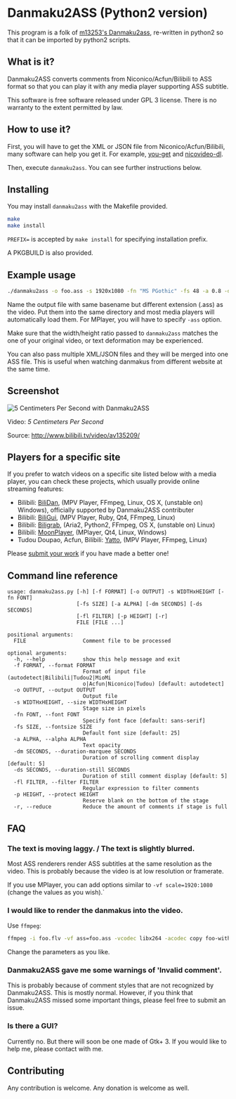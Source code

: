 Danmaku2ASS (Python2 version)
===========

This program is a folk of [m13253's Danmaku2ass](https://github.com/m13253/danmaku2ass), re-written in
python2 so that it can be imported by python2 scripts.


What is it?
-----------

Danmaku2ASS converts comments from Niconico/Acfun/Bilibili to ASS format so that you can play it with any media player supporting ASS subtitle.

This software is free software released under GPL 3 license. There is no warranty to the extent permitted by law.

How to use it?
--------------

First, you will have to get the XML or JSON file from Niconico/Acfun/Bilibili, many software can help you get it. For example, [you-get](https://github.com/soimort/you-get) and [nicovideo-dl](http://sourceforge.jp/projects/nicovideo-dl/).

Then, execute `danmaku2ass`. You can see further instructions below.

Installing
----------

You may install `danmaku2ass` with the Makefile provided.

```sh
make
make install
```

`PREFIX=` is accepted by `make install` for specifying installation prefix.

A PKGBUILD is also provided.

Example usage
-------------

```sh
./danmaku2ass -o foo.ass -s 1920x1080 -fn "MS PGothic" -fs 48 -a 0.8 -dm 5 -ds 5 foo.xml
```

Name the output file with same basename but different extension (.ass) as the video. Put them into the same directory and most media players will automatically load them. For MPlayer, you will have to specify `-ass` option.

Make sure that the width/height ratio passed to `danmaku2ass` matches the one of your original video, or text deformation may be experienced.

You can also pass multiple XML/JSON files and they will be merged into one ASS file. This is useful when watching danmakus from different website at the same time.

Screenshot
----------

![5 Centimeters Per Second with Danmaku2ASS](screenshot.jpg)

Video: _5 Centimeters Per Second_

Source: http://www.bilibili.tv/video/av135209/

Players for a specific site
---------------------------

If you prefer to watch videos on a specific site listed below with a media player, you can check these projects, which usually provide online streaming features:

- Bilibili: [BiliDan](https://github.com/m13253/BiliDan), (MPV Player, FFmpeg, Linux, OS X, (unstable on) Windows), officially supported by Danmaku2ASS contributer
- Bilibili: [BiliGui](https://github.com/marguerite/BiliGui), (MPV Player, Ruby, Qt4, FFmpeg, Linux)
- Bilibili: [Biligrab](https://github.com/cnbeining/Biligrab), (Aria2, Python2, FFmpeg, OS X, (unstable on) Linux)
- Bilibili: [MoonPlayer](https://github.com/coslyk/moonplayer), (MPlayer, Qt4, Linux, Windows)
- Tudou Doupao, Acfun, Bilibili: [Yatto](https://github.com/Goshin/Yatto), (MPV Player, FFmpeg, Linux)

Please [submit your work](https://github.com/m13253/danmaku2ass/issues) if you have made a better one!

Command line reference
----------------------

```
usage: danmaku2ass.py [-h] [-f FORMAT] [-o OUTPUT] -s WIDTHxHEIGHT [-fn FONT]
                      [-fs SIZE] [-a ALPHA] [-dm SECONDS] [-ds SECONDS]
                      [-fl FILTER] [-p HEIGHT] [-r]
                      FILE [FILE ...]

positional arguments:
  FILE                  Comment file to be processed

optional arguments:
  -h, --help            show this help message and exit
  -f FORMAT, --format FORMAT
                        Format of input file (autodetect|Bilibili|Tudou2|MioMi
                        o|Acfun|Niconico|Tudou) [default: autodetect]
  -o OUTPUT, --output OUTPUT
                        Output file
  -s WIDTHxHEIGHT, --size WIDTHxHEIGHT
                        Stage size in pixels
  -fn FONT, --font FONT
                        Specify font face [default: sans-serif]
  -fs SIZE, --fontsize SIZE
                        Default font size [default: 25]
  -a ALPHA, --alpha ALPHA
                        Text opacity
  -dm SECONDS, --duration-marquee SECONDS
                        Duration of scrolling comment display [default: 5]
  -ds SECONDS, --duration-still SECONDS
                        Duration of still comment display [default: 5]
  -fl FILTER, --filter FILTER
                        Regular expression to filter comments
  -p HEIGHT, --protect HEIGHT
                        Reserve blank on the bottom of the stage
  -r, --reduce          Reduce the amount of comments if stage is full
```

FAQ
---

### The text is moving laggy. / The text is slightly blurred.

Most ASS renderers render ASS subtitles at the same resolution as the video. This is probably because the video is at low resolution or framerate.

If you use MPlayer, you can add options similar to `-vf scale=1920:1080` (change the values as you wish).`

### I would like to render the danmakus into the video.

Use `ffmpeg`:

```sh
ffmpeg -i foo.flv -vf ass=foo.ass -vcodec libx264 -acodec copy foo-with-danmaku.flv
```

Change the parameters as you like.

### Danmaku2ASS gave me some warnings of 'Invalid comment'.

This is probably because of comment styles that are not recognized by Danmaku2ASS. This is mostly normal. However, if you think that Danmaku2ASS missed some important things, please feel free to submit an issue.

### Is there a GUI?

Currently no. But there will soon be one made of Gtk+ 3. If you would like to help me, please contact with me.

Contributing
------------

Any contribution is welcome. Any donation is welcome as well.

